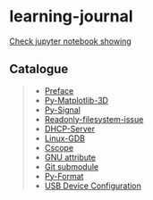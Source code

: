 # learning-journal

[Check jupyter notebook showing](https://nbviewer.jupyter.org/)

## Catalogue

> - [Preface](preface.ipynb)
> - [Py-Matplotlib-3D](pymatplotlib-3d.ipynb)
> - [Py-Signal](pysignal.ipynb)
> - [Readonly-filesystem-issue](read-only-file-system.ipynb)
> - [DHCP-Server](dhcp-server.ipynb)
> - [Linux-GDB](gdb.ipynb)
> - [Cscope](cscope.ipynb)
> - [GNU attribute](attribute.ipynb)
> - [Git submodule](git-submodule.ipynb)
> - [Py-Format](py-format.ipynb)
> - [USB Device Configuration](usb-device.ipynb)
